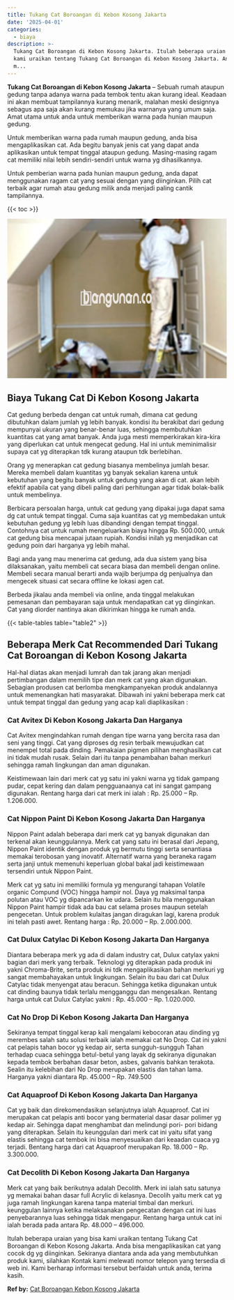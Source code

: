 ```yaml
---
title: Tukang Cat Boroangan di Kebon Kosong Jakarta
date: '2025-04-01'
categories:
  - biaya
description: >-
  Tukang Cat Boroangan di Kebon Kosong Jakarta. Itulah beberapa uraian yang bisa
  kami uraikan tentang Tukang Cat Boroangan di Kebon Kosong Jakarta. Anda bisa
  m...
---
```


**Tukang Cat Boroangan di Kebon Kosong Jakarta** – Sebuah rumah ataupun gedung tanpa adanya warna pada tembok tentu akan kurang ideal. Keadaan ini akan membuat tampilannya kurang menarik, malahan meski designnya sebagus apa saja akan kurang memukau jika warnanya yang umum saja. Amat utama untuk anda untuk memberikan warna pada hunian maupun gedung.

Untuk memberikan warna pada rumah maupun gedung, anda bisa mengaplikasikan cat. Ada begitu banyak jenis cat yang dapat anda aplikasikan untuk tempat tinggal ataupun gedung. Masing-masing ragam cat memiliki nilai lebih sendiri-sendiri untuk warna yg dihasilkannya.

Untuk pemberian warna pada hunian maupun gedung, anda dapat menggunakan ragam cat yang sesuai dengan yang diinginkan. Pilih cat terbaik agar rumah atau gedung milik anda menjadi paling cantik tampilannya.

{{< toc >}}

![Tukang Cat Boroangan di Kebon Kosong Jakarta](/images/jasa-cat-murah29.png)

## Biaya Tukang Cat Di Kebon Kosong Jakarta

Cat gedung berbeda dengan cat untuk rumah, dimana cat gedung dibutuhkan dalam jumlah yg lebih banyak. kondisi itu berakibat dari gedung mempunyai ukuran yang benar-benar luas, sehingga membutuhkan kuantitas cat yang amat banyak. Anda juga mesti memperkirakan kira-kira yang diperlukan cat untuk mengecat gedung. Hal ini untuk meminimalisir supaya cat yg diterapkan tdk kurang ataupun tdk berlebihan.

Orang yg menerapkan cat gedung biasanya membelinya jumlah besar. Mereka membeli dalam kuantitas yg banyak sekalian karena untuk kebutuhan yang begitu banyak untuk gedung yang akan di cat. akan lebih efektif apabila cat yang dibeli paling dari perhitungan agar tidak bolak-balik untuk membelinya.

Berbicara persoalan harga, untuk cat gedung yang dipakai juga dapat sama dg cat untuk tempat tinggal. Cuma saja kuantitas cat yg membedakan untuk kebutuhan gedung yg lebih luas dibandingi dengan tempat tinggal. Contohnya cat untuk rumah mengeluarkan biaya hingga Rp. 500.000, untuk cat gedung bisa mencapai jutaan rupiah. Kondisi inilah yg menjadikan cat gedung poin dari harganya yg lebih mahal.

Bagi anda yang mau menerima cat gedung, ada dua sistem yang bisa dilaksanakan, yaitu membeli cat secara biasa dan membeli dengan online. Membeli secara manual berarti anda wajib berjumpa dg penjualnya dan mengecek situasi cat secara offline ke lokasi agen cat.

Berbeda jikalau anda membeli via online, anda tinggal melakukan pemesanan dan pembayaran saja untuk mendapatkan cat yg diinginkan. Cat yang diorder nantinya akan dikirimkan hingga ke rumah anda.

{{< table-tables table="table2" >}}

## Beberapa Merk Cat Recommended Dari Tukang Cat Boroangan di Kebon Kosong Jakarta

Hal-hal diatas akan menjadi lumrah dan tak jarang akan menjadi pertimbangan dalam memilih tipe dan merk cat yang akan digunakan. Sebagian produsen cat berlomba mengkampanyekan produk andalannya untuk memenangkan hati masyarakat. Dibawah ini yakni beberapa merk cat untuk tempat tinggal dan gedung yang acap kali diaplikasikan :

### Cat Avitex Di Kebon Kosong Jakarta Dan Harganya

Cat Avitex mengindahkan rumah dengan tipe warna yang bercita rasa dan seni yang tinggi. Cat yang diproses dg resin terbaik mewujudkan cat menempel total pada dinding. Pemakaian pigmen pilihan menghasilkan cat ini tidak mudah rusak. Selain dari itu tanpa penambahan bahan merkuri sehingga ramah lingkungan dan aman digunakan.

Keistimewaan lain dari merk cat yg satu ini yakni warna yg tidak gampang pudar, cepat kering dan dalam pengguanaanya cat ini sangat gampang digunakan. Rentang harga dari cat merk ini ialah : Rp. 25.000 – Rp. 1.206.000.

### Cat Nippon Paint Di Kebon Kosong Jakarta Dan Harganya

Nippon Paint adalah beberapa dari merk cat yg banyak digunakan dan terkenal akan keunggulannya. Merk cat yang satu ini berasal dari Jepang, Nippon Paint identik dengan produk yg bermutu tinggi serta senantiasa memakai terobosan yang inovatif. Alternatif warna yang beraneka ragam serta janji untuk memenuhi keperluan global bakal jadi keistimewaan tersendiri untuk Nippon Paint.

Merk cat yg satu ini memiliki formula yg mengurangi tahapan Volatile organic Compund (VOC) hingga hampir nol. Daya yg maksimal tanpa polutan atau VOC yg dipancarkan ke udara. Selain itu bila menggunakan Nippon Paint hampir tidak ada bau cat selama proses maupun setelah pengecetan. Untuk problem kulaitas jangan diragukan lagi, karena produk ini telah pasti awet. Rentang harga : Rp. 20.000 – Rp. 2.000.000.

### Cat Dulux Catylac Di Kebon Kosong Jakarta Dan Harganya

Diantara beberapa merk yg ada di dalam industry cat, Dulux catylax yakni bagian dari merk yang terbaik. Teknologi yg diterapkan pada produk ini yakni Chroma-Brite, serta produk ini tdk mengaplikasikan bahan merkuri yg sangat membahayakan untuk lingkungan. Selain itu bau dari cat Dulux Catylac tidak menyengat atau beracun. Sehingga ketika digunakan untuk cat dinding baunya tidak terlalu mengganggu dan mengesalkan. Rentang harga untuk cat Dulux Catylac yakni : Rp. 45.000 – Rp. 1.020.000.

### Cat No Drop Di Kebon Kosong Jakarta Dan Harganya

Sekiranya tempat tinggal kerap kali mengalami kebocoran atau dinding yg merembes salah satu solusi terbaik ialah memakai cat No Drop. Cat ini yakni cat pelapis tahan bocor yg kedap air, serta sungguh-sungguh Tahan terhadap cuaca sehingga betul-betul yang layak dg sekiranya digunakan kepada tembok berbahan dasar beton, asbes, galvanis bahkan terakota. Sealin itu kelebihan dari No Drop merupakan elastis dan tahan lama. Harganya yakni diantara Rp. 45.000 – Rp. 749.500

### Cat Aquaproof Di Kebon Kosong Jakarta Dan Harganya

Cat yg baik dan direkomendasikan selanjutnya ialah Aquaproof. Cat ini merupakan cat pelapis anti bocor yang bermaterial dasar dasar polimer yg kedap air. Sehingga dapat menghambat dan melindungi pori- pori bidang yang diterapkan. Selain itu keunggulan dari merk cat ini yaitu sifat yang elastis sehingga cat tembok ini bisa menyesuaikan dari keaadan cuaca yg terjadi. Bentang harga dari cat Aquaproof merupakan Rp. 18.000 – Rp. 3.300.000.

### Cat Decolith Di Kebon Kosong Jakarta Dan Harganya

Merk cat yang baik berikutnya adalah Decolith. Merk ini ialah satu satunya yg memakai bahan dasar full Acrylic di kelasnya. Decolih yaitu merk cat yg juga ramah lingkungan karena tanpa material timbal dan merkuri. keunggulan lainnya ketika melaksanakan pengecatan dengan cat ini luas penyebarannya luas sehingga tidak mengapur. Rentang harga untuk cat ini ialah berada pada antara Rp. 48.000 – 496.000.

Itulah beberapa uraian yang bisa kami uraikan tentang Tukang Cat Boroangan di Kebon Kosong Jakarta. Anda bisa mengaplikasikan cat yang cocok dg yg diinginkan. Sekiranya diantara anda ada yang membutuhkan produk kami, silahkan Kontak kami melewati nomor telepon yang tersedia di web ini. Kami berharap informasi tersebut berfaidah untuk anda, terima kasih.

**Ref by:** [Cat Boroangan Kebon Kosong Jakarta](https://id.wikipedia.org/wiki/Cat)
